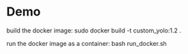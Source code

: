 # Demo

build the docker image: sudo docker build -t custom_yolo:1.2 . 

run the docker image as a container: bash run_docker.sh
